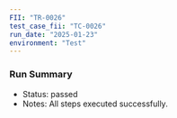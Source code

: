 ```yaml
---
FII: "TR-0026"
test_case_fii: "TC-0026"
run_date: "2025-01-23"
environment: "Test"
---
```


### Run Summary
- Status: passed
- Notes: All steps executed successfully.